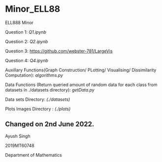 # Minor_ELL88

ELL888 Minor

Question 1: *Q1.ipynb*

Question 2: *Q2.ipynb*

Question 3: https://github.com/webster-781/LargeVis

Question 4: *Q4.ipynb*

Auxillary Functions(Graph Construction/ PLotting/ Visualising/ Dissimilarity Computation): *algorithms.py*

Data Functions (Return queried amount of random data for each class from datasets in ./datasets directory): *getData.py* 

Data sets Directory: *(./datasets)*

Plots Images Directory : *(./plots)*

Changed on 2nd June 2022.
---

Ayush Singh

2019MT60748

Department of Mathematics
